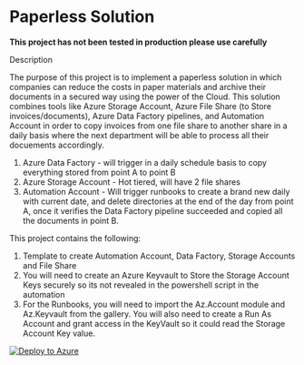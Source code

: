 # Paperless Solution

**This project has not been tested in production please use carefully**

Description

The purpose of this project is to implement a paperless solution in which companies can reduce the costs in paper materials and archive their documents in a secured way using the power of the Cloud. This solution combines tools like Azure Storage Account, Azure File Share (to Store invoices/documents), Azure Data Factory pipelines, and Automation Account in order to copy invoices from one file share to another share in a daily basis where the next department will be able to process all their docuements accordingly.

1. Azure Data Factory  - will trigger in a daily schedule basis to copy everything stored from point A to point B
2. Azure Storage Account - Hot tiered, will have 2 file shares
3. Automation Account - Will trigger runbooks to create a brand new daily with current date, and delete directories at the end of the day from point A, once it verifies the Data Factory pipeline succeeded and copied all the documents in point B.



This project contains the following:

1. Template to create Automation Account, Data Factory, Storage Accounts and File Share
2. You will need to create an Azure Keyvault to Store the Storage Account Keys securely so its not revealed in the powershell script in the automation
3. For the Runbooks, you will need to import the Az.Account module and Az.Keyvault from the gallery. You will also need to create a Run As Account and grant access in the KeyVault so it could read the Storage Account Key value.




[![Deploy to Azure](https://aka.ms/deploytoazurebutton)](https://portal.azure.com/#create/Microsoft.Template/uri/https%3A%2F%2Fraw.githubusercontent.com%2Foortizmcp%2FPaperlessSolution%2Fmaster%2FDF-SA-FS-Autom.json)